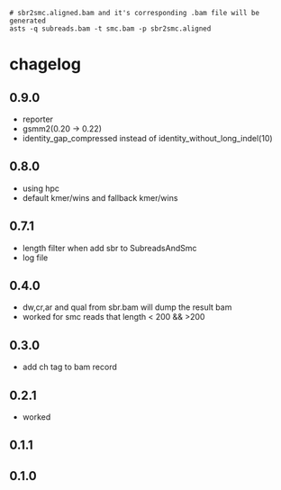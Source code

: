 ```
# sbr2smc.aligned.bam and it's corresponding .bam file will be generated
asts -q subreads.bam -t smc.bam -p sbr2smc.aligned
```

# chagelog

## 0.9.0

* reporter
* gsmm2(0.20 -> 0.22)
* identity_gap_compressed instead of identity_without_long_indel(10)

## 0.8.0

* using hpc
* default kmer/wins and fallback kmer/wins


## 0.7.1

* length filter when add sbr to SubreadsAndSmc
* log file

## 0.4.0

* dw,cr,ar and qual from sbr.bam will dump the result bam
* worked for smc reads that length < 200 && >200

## 0.3.0

* add ch tag to bam record

## 0.2.1

* worked

## 0.1.1

## 0.1.0
